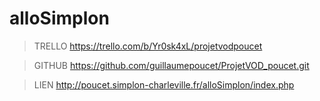 ﻿# alloSimplon

>TRELLO
https://trello.com/b/Yr0sk4xL/projetvodpoucet

>GITHUB
https://github.com/guillaumepoucet/ProjetVOD_poucet.git

>LIEN
http://poucet.simplon-charleville.fr/alloSimplon/index.php
